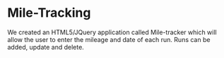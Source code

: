 # Mile-Tracking
We created an HTML5/JQuery application called Mile-tracker which will allow the user to enter the mileage and date of each run. Runs can be added, update and delete.
